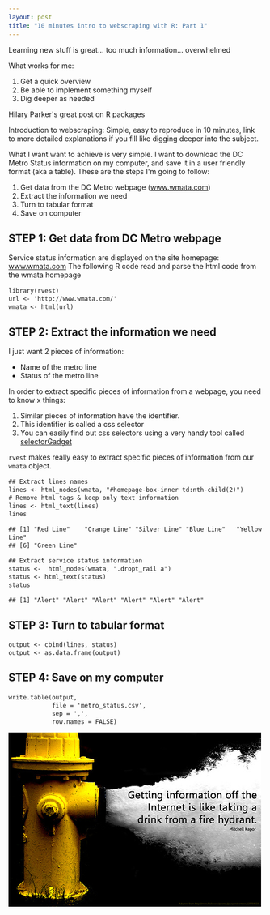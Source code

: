 ```yaml
---
layout: post
title: "10 minutes intro to webscraping with R: Part 1"
---
```


Learning new stuff is great... too much information... overwhelmed

What works for me:
1. Get a quick overview
2. Be able to implement something myself
3. Dig deeper as needed

Hilary Parker's great post on R packages

Introduction to webscraping: Simple, easy to reproduce in 10 minutes, link to more detailed explanations if you fill like digging deeper into the subject.

What I want want to achieve is very simple. I want to download the DC Metro Status information on my computer, and save it in a user friendly format (aka a table). These are the steps I'm going to follow:

1. Get data from the DC Metro webpage (www.wmata.com)
2. Extract the information we need
3. Turn to tabular format
4. Save on computer

## STEP 1: Get data from DC Metro webpage
Service status information are displayed on the site homepage: www.wmata.com
The following R code read and parse the html code from the wmata homepage


<pre><code class="prettyprint ">library(rvest)
url &lt;- 'http://www.wmata.com/'
wmata &lt;- html(url)</code></pre>

## STEP 2: Extract the information we need
I just want 2 pieces of information:
* Name of the metro line
* Status of the metro line

In order to extract specific pieces of information from a webpage, you need to know x things:
1. Similar pieces of information have the identifier.
2. This identifier is called a css selector
3. You can easily find out css selectors using a very handy tool called [selectorGadget](http://selectorgadget.com/)

`rvest` makes really easy to extract specific pieces of information from our `wmata` object.



<pre><code class="prettyprint ">## Extract lines names
lines &lt;- html_nodes(wmata, &quot;#homepage-box-inner td:nth-child(2)&quot;)
# Remove html tags &amp; keep only text information
lines &lt;- html_text(lines)
lines</code></pre>



<pre><code>## [1] &quot;Red Line&quot;    &quot;Orange Line&quot; &quot;Silver Line&quot; &quot;Blue Line&quot;   &quot;Yellow Line&quot;
## [6] &quot;Green Line&quot;
</code></pre>


<pre><code class="prettyprint ">## Extract service status information
status &lt;-  html_nodes(wmata, &quot;.dropt_rail a&quot;)
status &lt;- html_text(status)
status</code></pre>



<pre><code>## [1] &quot;Alert&quot; &quot;Alert&quot; &quot;Alert&quot; &quot;Alert&quot; &quot;Alert&quot; &quot;Alert&quot;
</code></pre>

## STEP 3: Turn to tabular format


<pre><code class="prettyprint ">output &lt;- cbind(lines, status)
output &lt;- as.data.frame(output)</code></pre>

## STEP 4: Save on my computer

<pre><code class="prettyprint ">write.table(output,  
            file = 'metro_status.csv', 
            sep = ',', 
            row.names = FALSE)</code></pre>


![](/images/webscraping/hydrant.jpg)
